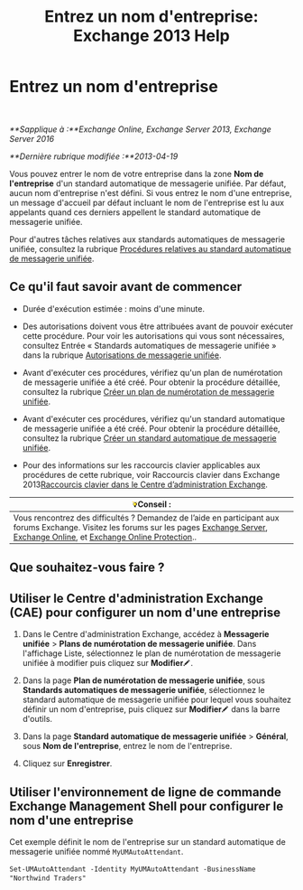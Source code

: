 ﻿---
title: "Entrez un nom d'entreprise: Exchange 2013 Help"
TOCTitle: Entrez un nom d'entreprise
ms:assetid: a0e7cb24-0f55-442d-8ae2-21b177940b78
ms:mtpsurl: https://technet.microsoft.com/fr-fr/library/Ee423549(v=EXCHG.150)
ms:contentKeyID: 50555459
ms.date: 05/23/2018
mtps_version: v=EXCHG.150
ms.translationtype: MT
---

# Entrez un nom d'entreprise

 

_**Sapplique à :**Exchange Online, Exchange Server 2013, Exchange Server 2016_

_**Dernière rubrique modifiée :**2013-04-19_

Vous pouvez entrer le nom de votre entreprise dans la zone **Nom de l'entreprise** d'un standard automatique de messagerie unifiée. Par défaut, aucun nom d'entreprise n'est défini. Si vous entrez le nom d'une entreprise, un message d'accueil par défaut incluant le nom de l'entreprise est lu aux appelants quand ces derniers appellent le standard automatique de messagerie unifiée.

Pour d'autres tâches relatives aux standards automatiques de messagerie unifiée, consultez la rubrique [Procédures relatives au standard automatique de messagerie unifiée](um-auto-attendant-procedures-exchange-2013-help.md).

## Ce qu'il faut savoir avant de commencer

  - Durée d'exécution estimée : moins d'une minute.

  - Des autorisations doivent vous être attribuées avant de pouvoir exécuter cette procédure. Pour voir les autorisations qui vous sont nécessaires, consultez Entrée « Standards automatiques de messagerie unifiée » dans la rubrique [Autorisations de messagerie unifiée](unified-messaging-permissions-exchange-2013-help.md).

  - Avant d'exécuter ces procédures, vérifiez qu'un plan de numérotation de messagerie unifiée a été créé. Pour obtenir la procédure détaillée, consultez la rubrique [Créer un plan de numérotation de messagerie unifiée](create-a-um-dial-plan-exchange-2013-help.md).

  - Avant d'exécuter ces procédures, vérifiez qu'un standard automatique de messagerie unifiée a été créé. Pour obtenir la procédure détaillée, consultez la rubrique [Créer un standard automatique de messagerie unifiée](create-a-um-auto-attendant-exchange-2013-help.md).

  - Pour des informations sur les raccourcis clavier applicables aux procédures de cette rubrique, voir Raccourcis clavier dans Exchange 2013[Raccourcis clavier dans le Centre d’administration Exchange](keyboard-shortcuts-in-the-exchange-admin-center-exchange-online-protection-help.md).

<table>
<thead>
<tr class="header">
<th><img src="images/Bb125224.tip(EXCHG.150).gif" title="Conseil" alt="Conseil" />Conseil :</th>
</tr>
</thead>
<tbody>
<tr class="odd">
<td>Vous rencontrez des difficultés ? Demandez de l’aide en participant aux forums Exchange. Visitez les forums sur les pages <a href="https://go.microsoft.com/fwlink/p/?linkid=60612">Exchange Server</a>, <a href="https://go.microsoft.com/fwlink/p/?linkid=267542">Exchange Online</a>, et <a href="https://go.microsoft.com/fwlink/p/?linkid=285351">Exchange Online Protection</a>..</td>
</tr>
</tbody>
</table>


## Que souhaitez-vous faire ?

## Utiliser le Centre d'administration Exchange (CAE) pour configurer un nom d'une entreprise

1.  Dans le Centre d'administration Exchange, accédez à **Messagerie unifiée** \> **Plans de numérotation de messagerie unifiée**. Dans l'affichage Liste, sélectionnez le plan de numérotation de messagerie unifiée à modifier puis cliquez sur **Modifier**![Icône Modifier](images/Bb124582.6f53ccb2-1f13-4c02-bea0-30690e6ea71d(EXCHG.150).gif "Icône Modifier").

2.  Dans la page **Plan de numérotation de messagerie unifiée**, sous **Standards automatiques de messagerie unifiée**, sélectionnez le standard automatique de messagerie unifiée pour lequel vous souhaitez définir un nom d'entreprise, puis cliquez sur **Modifier**![Icône Modifier](images/Bb124582.6f53ccb2-1f13-4c02-bea0-30690e6ea71d(EXCHG.150).gif "Icône Modifier") dans la barre d'outils.

3.  Dans la page **Standard automatique de messagerie unifiée** \> **Général**, sous **Nom de l'entreprise**, entrez le nom de l'entreprise.

4.  Cliquez sur **Enregistrer**.

## Utiliser l'environnement de ligne de commande Exchange Management Shell pour configurer le nom d'une entreprise

Cet exemple définit le nom de l'entreprise sur un standard automatique de messagerie unifiée nommé `MyUMAutoAttendant`.

    Set-UMAutoAttendant -Identity MyUMAutoAttendant -BusinessName "Northwind Traders"

